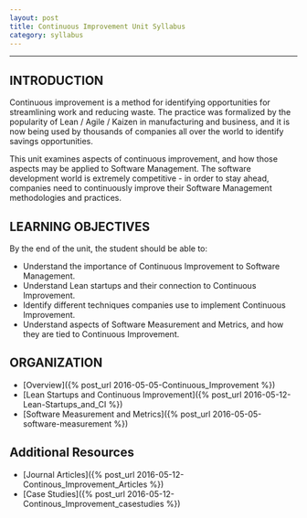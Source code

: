 ```yaml
---
layout: post
title: Continuous Improvement Unit Syllabus
category: syllabus
---
```


---

## INTRODUCTION

Continuous improvement is a method for identifying opportunities for streamlining work and reducing waste. The practice was formalized by the popularity of Lean / Agile / Kaizen in manufacturing and business, and it is now being used by thousands of companies all over the world to identify savings opportunities.

This unit examines aspects of continuous improvement, and how those aspects may be applied to Software Management.  The software development world is extremely competitive - in order to stay ahead, companies need to continuously improve their Software Management methodologies and practices.


## LEARNING OBJECTIVES

By the end of the unit, the student should be able to:

  -	Understand the importance of Continuous Improvement to Software Management.
  -	Understand Lean startups and their connection to Continuous Improvement.
  -	Identify different techniques companies use to implement Continuous Improvement.
  -	Understand aspects of Software Measurement and Metrics, and how they are tied to Continuous Improvement.


## ORGANIZATION

  - [Overview]({% post_url 2016-05-05-Continuous_Improvement %})
  - [Lean Startups and Continuous Improvement]({% post_url 2016-05-12-Lean-Startups_and_CI %})
  - [Software Measurement and Metrics]({% post_url 2016-05-05-software-measurement %})
    
## Additional Resources

 - [Journal Articles]({% post_url 2016-05-12-Continous_Improvement_Articles %}) 
 - [Case Studies]({% post_url 2016-05-12-Continous_Improvement_casestudies %}) 
        
